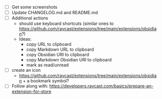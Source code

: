 - [ ] Get some screenshots
- [ ] Update CHANGELOG.md and README.md
- [ ] Additional actions
  - should use keyboard shortcuts (similar ones to https://github.com/raycast/extensions/tree/main/extensions/obsidian?)
  - Ideas:
    - copy URL to clipboard
    - copy Markdown URL to clipboard
    - copy Obsidian URI to clipboard
    - copy Markdown Obsidian URI to clipboard
    - mark as read/unread
- [ ] create an icon
  - https://github.com/raycast/extensions/tree/main/extensions/obsidian + a bookmark symbol?
- [ ] Follow along with: https://developers.raycast.com/basics/prepare-an-extension-for-store
